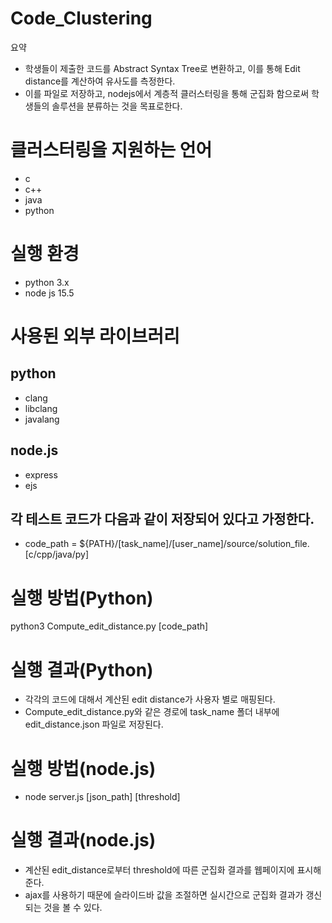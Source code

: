 # Code_Clustering
요약
- 학생들이 제출한 코드를 Abstract Syntax Tree로 변환하고, 이를 통해 Edit distance를 계산하여 유사도를 측정한다.
- 이를 파일로 저장하고, nodejs에서 계층적 클러스터링을 통해 군집화 함으로써 학생들의 솔루션을 분류하는 것을 목표로한다.

# 클러스터링을 지원하는 언어
- c
- c++
- java
- python

# 실행 환경
- python 3.x
- node js 15.5

# 사용된 외부 라이브러리
## python
- clang
- libclang
- javalang

## node.js
- express
- ejs

## 각 테스트 코드가 다음과 같이 저장되어 있다고 가정한다.
- code_path = ${PATH}/[task_name]/[user_name]/source/solution_file.[c/cpp/java/py]

# 실행 방법(Python)
python3 Compute_edit_distance.py [code_path]

# 실행 결과(Python)
- 각각의 코드에 대해서 계산된 edit distance가 사용자 별로 매핑된다. 
- Compute_edit_distance.py와 같은 경로에 task_name 폴더 내부에 edit_distance.json 파일로 저장된다.

# 실행 방법(node.js)
- node server.js [json_path] [threshold]

# 실행 결과(node.js)
- 계산된 edit_distance로부터 threshold에 따른 군집화 결과를 웹페이지에 표시해준다.
- ajax를 사용하기 때문에 슬라이드바 값을 조절하면 실시간으로 군집화 결과가 갱신되는 것을 볼 수 있다.
